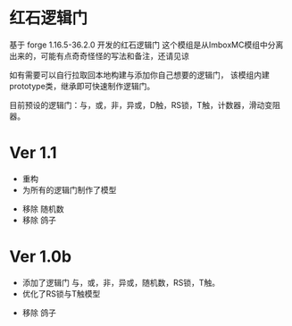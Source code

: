 # 红石逻辑门

基于 forge 1.16.5-36.2.0 开发的红石逻辑门
这个模组是从ImboxMC模组中分离出来的，可能有点奇奇怪怪的写法和备注，还请见谅

如有需要可以自行拉取回本地构建与添加你自己想要的逻辑门，
该模组内建prototype类，继承即可快速制作逻辑门。

目前预设的逻辑门：与，或，非，异或，D触，RS锁，T触，计数器，滑动变阻器。


# Ver 1.1
+ 重构
+ 为所有的逻辑门制作了模型
- 移除 随机数
- 移除 鸽子


# Ver 1.0b
+ 添加了逻辑门 与，或，非，异或，随机数，RS锁，T触。
+ 优化了RS锁与T触模型
- 移除 鸽子

